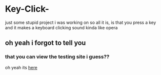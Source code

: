 # Key-Click-
just some stupid project i was working on so all it is, is that you press a key and it makes a keyboard clicking sound kinda like opera


## oh yeah i forgot to tell you
### that you can view the testing site i guess??
oh yeah its [here](https://keystroke-stuff-idk.chawa-uwu.repl.co/)
